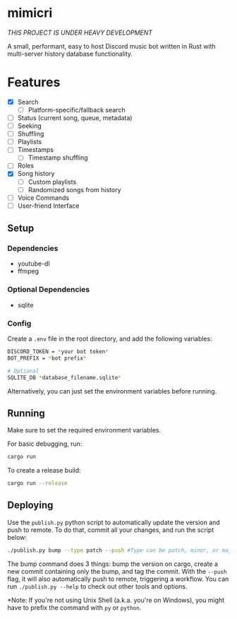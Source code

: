 # mimicri
*THIS PROJECT IS UNDER HEAVY DEVELOPMENT*

A small, performant, easy to host Discord music bot written in Rust with multi-server history database functionality.

# Features
- [x] Search
  - [ ] Platform-specific/fallback search
- [ ] Status (current song, queue, metadata)
- [ ] Seeking
- [ ] Shuffling
- [ ] Playlists
- [ ] Timestamps
  - [ ] Timestamp shuffling
- [ ] Roles
- [x] Song history
  - [ ] Custom playlists
  - [ ] Randomized songs from history
- [ ] Voice Commands
- [ ] User-friend Interface

## Setup

### Dependencies
 - youtube-dl
 - ffmpeg
 
### Optional Dependencies
 - sqlite

### Config
Create a `.env` file in the root directory, and add the following variables:
```sh
DISCORD_TOKEN = *your bot token*
BOT_PREFIX = *bot prefix*

# Optional
SQLITE_DB *database_filename.sqlite*
```

Alternatively, you can just set the environment variables before running.

## Running

Make sure to set the required environment variables.

For basic debugging, run:
```sh
cargo run
```

To create a release build:
```sh
cargo run --release
```

## Deploying

Use the `publish.py` python script to automatically update the version and push to remote. To do that, commit all your changes, and run the script below:

```sh
./publish.py bump --type patch --push #Type can be patch, minor, or major
```
The bump command does 3 things: bump the version on cargo, create a new commit containing only the bump, and tag the commit. With the `--push` flag, it will also automatically push to remote, triggering a workflow. You can run `./publish.py --help` to check out other tools and options.

*Note: If you're not using Unix Shell (a.k.a. you're on Windows), you might have to prefix the command with `py` or `python`.

